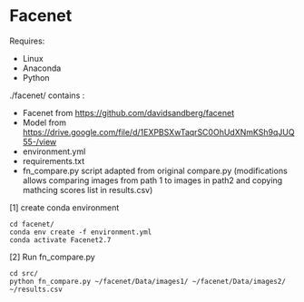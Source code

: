 # Facenet

Requires:
* Linux
* Anaconda
* Python

./facenet/ contains :
* Facenet from https://github.com/davidsandberg/facenet
* Model from https://drive.google.com/file/d/1EXPBSXwTaqrSC0OhUdXNmKSh9qJUQ55-/view
* environment.yml
* requirements.txt
* fn_compare.py script adapted from original compare.py (modifications allows comparing images from path 1 to images in path2 and copying mathcing scores list in results.csv)

[1] create conda environment 
```
cd facenet/
conda env create -f environment.yml
conda activate Facenet2.7
```

[2] Run fn_compare.py 
```
cd src/
python fn_compare.py ~/facenet/Data/images1/ ~/facenet/Data/images2/ ~/results.csv
```
